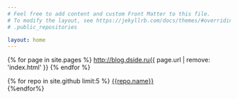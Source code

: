 ```yaml
---
# Feel free to add content and custom Front Matter to this file.
# To modify the layout, see https://jekyllrb.com/docs/themes/#overriding-theme-defaults
# .public_repositories

layout: home
---
```


{% for page in site.pages %}
    <url>
        <loc>http://blog.dside.ru{{ page.url | remove: 'index.html' }}</loc>
    </url>
    {% endfor %}

{% for repo in site.github limit:5 %} <a href = "{{repo.html_url}}">{{repo.name}}</a><br> {%endfor%}
